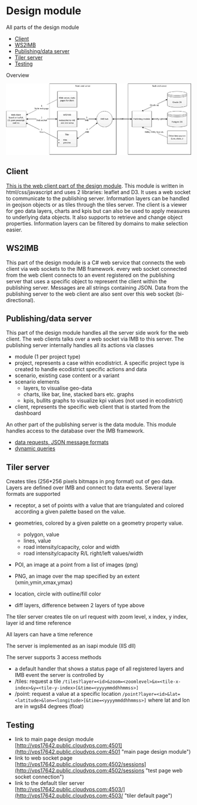 # Design module
All parts of the design module

- [Client](#client)
- [WS2IMB](#ws2imb)
- [Publishing/data server](#publishing)
- [Tiler server](#tiler)
- [Testing](#testing)

Overview

![overview of elements, construction and dependencies of the design module](overview.png)


## Client <a name="client"></a>
[This is the web client part of the design module](https://github.com/ecodistrict/DesignModule/wiki/WebClient.md). This module is written in html/css/javascript and uses 2 libraries: leaflet and D3. It uses a web socket to communicate to the publishing server. Information layers can be handled in geojson objects or as tiles through the tiles server. The client is a viewer for geo data layers, charts and kpis but can also be used to apply measures to underlying data objects. It also supports to retrieve and change object properties. Information layers can be filtered by domains to make selection easier. 


## WS2IMB <a name="ws2imb"></a>
This part of the design module is a C# web service that connects the web client via web sockets to the IMB framework. every web socket connected from the web client connects to an event registered on the publishing server that uses a specific object to represent the client within the publishing server. Messages are all strings containing JSON. Data from the publishing server to the web client are also sent over this web socket (bi-directional). 


## Publishing/data server <a name="publishing"></a>
This part of the design module handles all the server side work for the web client. The web clients talks over a web socket via IMB to this server. The publishing server internally handles all its actions via classes 

- module (1 per project type)
- project, represents a case within ecodistrict. A specific project type is created to handle ecodistrict specific actions and data
- scenario, existing case content or a variant
- scenario elements
	- layers, to visualise geo-data
	- charts, like bar, line, stacked bars etc. graphs
	- kpis, bullits graphs to visualize kpi values (not used in ecodistrict)
- client, represents the specific web client that is started from the dashboard

An other part of the publishing server is the data module. This module handles access to the database over the IMB framework. 

- [data requests, JSON message formats](jsonrequests.md)
- [dynamic queries](dynamicqueries.md)


## Tiler server <a name="tiler"></a>
Creates tiles (256*256 pixels bitmaps in png format) out of geo data. Layers are defined over IMB and connect to data events. Several layer formats are supported

- receptor, a set of points with a value that are triangulated and colored according a given palette based on the value.
- geometries, colored by a given palette on a geometry property value.
	- polygon, value
	- lines, value
	- road intensity/capacity, color and width
	- road intensity/capacity R/L right/left values/width
	
- POI, an image at a point from a list of images (png)
- PNG,  an image over the map specified by an extent (xmin,ymin,xmax,ymax)
- location, circle with outline/fill color
-  diff layers, difference between 2 layers of type above

The tiler server creates tile on url request with zoom level, x index, y index, layer id and time reference

All layers can have a time reference

The server is implemented as an isapi module (IIS dll)

The server supports 3 access methods

- a default handler that shows a status page of all registered layers and IMB event the server is controlled by
- /tiles: request a tile `/tiles?layer=<id>&zoom=<zoomlevel>&x=<tile-x-index>&y=<tile-y-index>[&time=<yyyymmddhhmmss>]`
- /point: request a value at a specific location `/point?layer=<id>&lat=<latitude>&lon=<longitude>[&time=<yyyymmddhhmmss>]` where lat and lon are in wgs84 degrees (float)


## Testing <a name="testing"></a>

- link to main page design module [http://vps17642.public.cloudvps.com:4501](http://vps17642.public.cloudvps.com:4501 "main page design module")
- link to web socket page [http://vps17642.public.cloudvps.com:4502/sessions](http://vps17642.public.cloudvps.com:4502/sessions "test page web socket connection")
- link to the default tiler server [http://vps17642.public.cloudvps.com:4503/](http://vps17642.public.cloudvps.com:4503/ "tiler default page")


